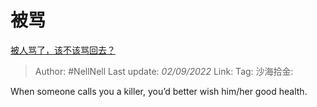 # 被骂
[被人骂了，该不该骂回去？](https://www.zhihu.com/question/303505212/answer/2647655023)

> Author: #NellNell
> Last update: *02/09/2022*
> Link:
> Tag:
> 沙海拾金:

When someone calls you a killer, you’d better wish him/her good health.
